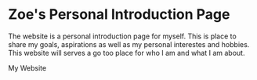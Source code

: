 <h1> Zoe's Personal Introduction Page </h1>

<p> The website is a personal introduction page for myself. This is place to share my goals, aspirations as well as my personal interestes and hobbies. This website will serves a go too place for who I am and what I am about. </p>

<a Link= "https://zellzey.github.io/">My Website</a>